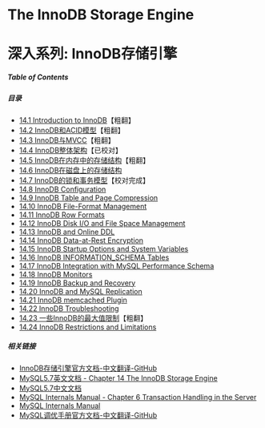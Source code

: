 # The InnoDB Storage Engine

# 深入系列: InnoDB存储引擎

##### Table of Contents

##### 目录

- [14.1 Introduction to InnoDB](14.1_innodb-introduction.md)【粗翻】
- [14.2 InnoDB和ACID模型](14.2_mysql-acid.md)【粗翻】
- [14.3 InnoDB与MVCC](14.3_innodb-multi-versioning.md)【粗翻】
- [14.4 InnoDB整体架构](14.4_innodb-architecture.md)【已校对】
- [14.5 InnoDB在内存中的存储结构](14.5_innodb-in-memory-structures.md)【粗翻】
- [14.6 InnoDB在磁盘上的存储结构](14.6_innodb-on-disk-structures.md)
- [14.7 InnoDB的锁和事务模型](14.7_innodb-locking-transaction-model.md)【校对完成】
- [14.8 InnoDB Configuration]()
- [14.9 InnoDB Table and Page Compression]()
- [14.10 InnoDB File-Format Management]()
- [14.11 InnoDB Row Formats]()
- [14.12 InnoDB Disk I/O and File Space Management]()
- [14.13 InnoDB and Online DDL]()
- [14.14 InnoDB Data-at-Rest Encryption]()
- [14.15 InnoDB Startup Options and System Variables]()
- [14.16 InnoDB INFORMATION_SCHEMA Tables]()
- [14.17 InnoDB Integration with MySQL Performance Schema]()
- [14.18 InnoDB Monitors]()
- [14.19 InnoDB Backup and Recovery]()
- [14.20 InnoDB and MySQL Replication]()
- [14.21 InnoDB memcached Plugin]()
- [14.22 InnoDB Troubleshooting]()
- [14.23 一些InnoDB的最大值限制](14.23_innodb-limits.md)【粗翻】
- [14.24 InnoDB Restrictions and Limitations]()

##### 相关链接

- [InnoDB存储引擎官方文档-中文翻译-GitHub](https://github.com/cncounter/translation/tree/master/tiemao_2020/44_innodb-storage-engine)
- [MySQL5.7英文文档 - Chapter 14 The InnoDB Storage Engine](https://dev.mysql.com/doc/refman/5.7/en/innodb-storage-engine.html)
- [MySQL5.7中文文档](https://www.docs4dev.com/docs/zh/mysql/5.7/reference)
- [MySQL Internals Manual - Chapter 6 Transaction Handling in the Server](./transaction-management.md)
- [MySQL Internals Manual](https://dev.mysql.com/doc/internals/en/)
- [MySQL调优手册官方文档-中文翻译-GitHub](https://github.com/cncounter/translation/tree/master/tiemao_2020/35_mysql_optimization/)
